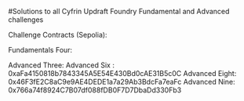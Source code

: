 #Solutions to all Cyfrin Updraft Foundry Fundamental and Advanced challenges

Challenge Contracts (Sepolia):

Fundamentals Four:

Advanced Three:
Advanced Six : 0xaFa4150818b7843345A5E54E430Bd0cAE31B5c0C
Advanced Eight: 0x46F3fE2C8aC9e9AE4DEDE1a7a29Ab3BdcFa7eaFc
Advanced Nine: 0x766a74f8924C7B07df088fDB0F7D7DbaDd330Fb3

